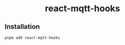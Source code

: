 <h1 align="center">
  react-mqtt-hooks
</h1>

## Installation

```bash
pnpm add react-mqtt-hooks
```
